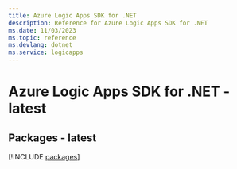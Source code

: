 ```yaml
---
title: Azure Logic Apps SDK for .NET
description: Reference for Azure Logic Apps SDK for .NET
ms.date: 11/03/2023
ms.topic: reference
ms.devlang: dotnet
ms.service: logicapps
---
```

# Azure Logic Apps SDK for .NET - latest
## Packages - latest
[!INCLUDE [packages](logic-apps-index.md)]